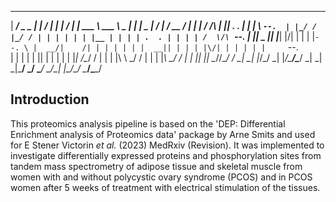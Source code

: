 ______ ___ _____     ___  ____   _ _____  ____________ _____ _____ _____ ________  ________ _____  _____ 
|  ___/ _ \_   _|    |  \/  | | | /  ___| | ___ \ ___ \  _  |_   _|  ___|  _  |  \/  |_   _/  __ \/  ___|
| |_ / /_\ \| |______| .  . | | | \ `--.  | |_/ / |_/ / | | | | | | |__ | | | | .  . | | | | /  \/\ `--. 
|  _||  _  || |______| |\/| | | | |`--. \ |  __/|    /| | | | | | |  __|| | | | |\/| | | | | |     `--. \
| |  | | | || |      | |  | | |_| /\__/ / | |   | |\ \\ \_/ / | | | |___\ \_/ / |  | |_| |_| \__/\/\__/ /
\_|  \_| |_/\_/      \_|  |_/\___/\____/  \_|   \_| \_|\___/  \_/ \____/ \___/\_|  |_/\___/ \____/\____/ 
                                                                                                         
## Introduction
This proteomics analysis pipeline is based on the 'DEP: Differential Enrichment analysis of Proteomics data' package by Arne Smits and used for E Stener Victorin _et al._ (2023) MedRxiv (Revision). It was implemented to investigate differentially expressed proteins and phosphorylation sites from tandem mass spectrometry of adipose tissue and skeletal muscle from women with and without polycystic ovary syndrome (PCOS) and in PCOS women after 5 weeks of treatment with electrical stimulation of the tissues. 
